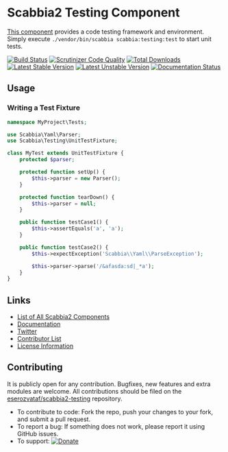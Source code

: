 # Scabbia2 Testing Component

[This component](https://github.com/eserozvataf/scabbia2-testing) provides a code testing framework and environment. Simply execute `./vendor/bin/scabbia scabbia:testing:test` to start unit tests.

[![Build Status](https://travis-ci.org/eserozvataf/scabbia2-testing.png?branch=master)](https://travis-ci.org/eserozvataf/scabbia2-testing)
[![Scrutinizer Code Quality](https://scrutinizer-ci.com/g/eserozvataf/scabbia2-testing/badges/quality-score.png?b=master)](https://scrutinizer-ci.com/g/eserozvataf/scabbia2-testing/?branch=master)
[![Total Downloads](https://poser.pugx.org/eserozvataf/scabbia2-testing/downloads.png)](https://packagist.org/packages/eserozvataf/scabbia2-testing)
[![Latest Stable Version](https://poser.pugx.org/eserozvataf/scabbia2-testing/v/stable)](https://packagist.org/packages/eserozvataf/scabbia2-testing)
[![Latest Unstable Version](https://poser.pugx.org/eserozvataf/scabbia2-testing/v/unstable)](https://packagist.org/packages/eserozvataf/scabbia2-testing)
[![Documentation Status](https://readthedocs.org/projects/scabbia2-documentation/badge/?version=latest)](https://readthedocs.org/projects/scabbia2-documentation)

## Usage

### Writing a Test Fixture

```php
namespace MyProject\Tests;

use Scabbia\Yaml\Parser;
use Scabbia\Testing\UnitTestFixture;

class MyTest extends UnitTestFixture {
    protected $parser;

    protected function setUp() {
        $this->parser = new Parser();
    }

    protected function tearDown() {
        $this->parser = null;
    }

    public function testCase1() {
        $this->assertEquals('a', 'a');
    }

    public function testCase2() {
        $this->expectException('Scabbia\\Yaml\\ParseException');

        $this->parser->parse('/&afasda:sd|_*a');
    }
}
```

## Links
- [List of All Scabbia2 Components](https://github.com/eserozvataf/scabbia2)
- [Documentation](https://readthedocs.org/projects/scabbia2-documentation)
- [Twitter](https://twitter.com/eserozvataf)
- [Contributor List](contributors.md)
- [License Information](LICENSE)


## Contributing
It is publicly open for any contribution. Bugfixes, new features and extra modules are welcome. All contributions should be filed on the [eserozvataf/scabbia2-testing](https://github.com/eserozvataf/scabbia2-testing) repository.

* To contribute to code: Fork the repo, push your changes to your fork, and submit a pull request.
* To report a bug: If something does not work, please report it using GitHub issues.
* To support: [![Donate](https://img.shields.io/gratipay/eserozvataf.svg)](https://gratipay.com/eserozvataf/)
